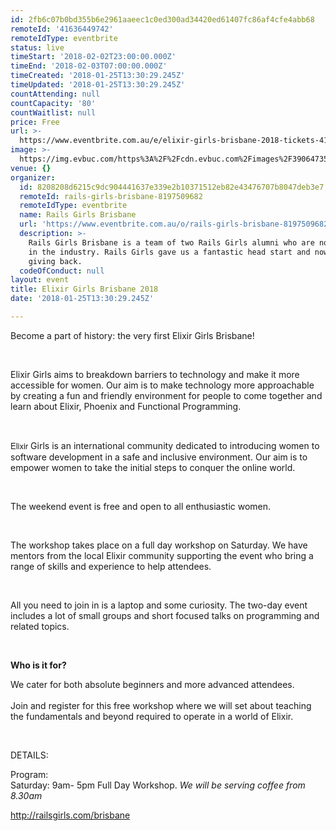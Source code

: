 ```yaml
---
id: 2fb6c07b0bd355b6e2961aaeec1c0ed300ad34420ed61407fc86af4cfe4abb68
remoteId: '41636449742'
remoteIdType: eventbrite
status: live
timeStart: '2018-02-02T23:00:00.000Z'
timeEnd: '2018-02-03T07:00:00.000Z'
timeCreated: '2018-01-25T13:30:29.245Z'
timeUpdated: '2018-01-25T13:30:29.245Z'
countAttending: null
countCapacity: '80'
countWaitlist: null
price: Free
url: >-
  https://www.eventbrite.com.au/e/elixir-girls-brisbane-2018-tickets-41636449742?aff=ebapi
image: >-
  https://img.evbuc.com/https%3A%2F%2Fcdn.evbuc.com%2Fimages%2F39064735%2F143875277057%2F1%2Foriginal.jpg?s=bcdd52d35e1f874d007546e5994db621
venue: {}
organizer:
  id: 8208208d6215c9dc904441637e339e2b10371512eb82e43476707b8047deb3e7
  remoteId: rails-girls-brisbane-8197509682
  remoteIdType: eventbrite
  name: Rails Girls Brisbane
  url: 'https://www.eventbrite.com.au/o/rails-girls-brisbane-8197509682'
  description: >-
    Rails Girls Brisbane is a team of two Rails Girls alumni who are now working
    in the industry. Rails Girls gave us a fantastic head start and now we are
    giving back.
  codeOfConduct: null
layout: event
title: Elixir Girls Brisbane 2018
date: '2018-01-25T13:30:29.245Z'

---
```

<P><SPAN><SPAN><SPAN><SPAN>Become a part of history: the very first Elixir Girls Brisbane!</SPAN></SPAN></SPAN></SPAN></P>
<P> </P>
<P><SPAN>Elixir Girls aims to breakdown barriers to technology and make it more accessible for women. Our aim is to make technology more approachable by creating a fun and friendly environment for people to come together and learn about Elixir, Phoenix and Functional Programming.</SPAN></P>
<P> </P>
<P><SPAN><SPAN><SPAN><SPAN STYLE="font-family: 'Helvetica Neue', Helvetica, Arial, sans-serif; font-size: 13px;">Elixir</SPAN> Girls</SPAN> is an international community dedicated to introducing women to software development in a safe and inclusive environment. </SPAN><SPAN><SPAN>Our aim is to empower women to take the initial steps to conquer the online world.</SPAN></SPAN></SPAN></P>
<P> </P>
<P><SPAN><SPAN>The weekend event is free</SPAN> and open to all enthusiastic women.</SPAN></P>
<P> </P>
<P><SPAN><SPAN>The workshop takes place on a full day workshop on Saturday. We have mentors from the local Elixir community supporting the event who bring a range of skills and experience to help attendees.</SPAN><SPAN><BR></SPAN></SPAN></P>
<P> </P>
<P><SPAN>All you need to join in is a laptop and some curiosity. The two-day event includes a lot of small groups and short focused talks on programming and related topics.</SPAN></P>
<P> </P>
<P><STRONG>Who is it for?</STRONG><BR></P>
<P><SPAN>We cater for both absolute beginners and more advanced attendees. </SPAN><BR><BR><SPAN><SPAN>Join and register for this free workshop where we will set about teaching the fundamentals and beyond required to operate in a world of Elixir</SPAN>.</SPAN></P>
<P> </P>
<P><SPAN><SPAN>DETAILS: </SPAN></SPAN></P>
<P><SPAN><SPAN>Program: </SPAN></SPAN><BR><SPAN>Saturday: 9am- 5pm Full Day Workshop. <EM>We will be serving coffee from 8.30am</EM></SPAN><BR></P>
<P><SPAN><A TITLE="Rails Girls Brisbane" HREF="http://railsgirls.com/brisbane" TARGET="_blank" REL="noopener noreferrer nofollow">http://railsgirls.com/brisbane</A></SPAN></P>
